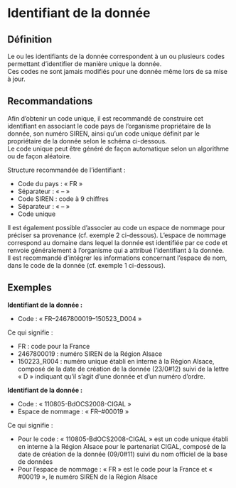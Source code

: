<!-- Begin @dataIdentifiers.md -->

# Identifiant de la donnée

## Définition

Le ou les identifiants de la donnée correspondent à un ou plusieurs codes permettant d’identifier de manière unique la donnée.  
Ces codes ne sont jamais modifiés pour une donnée même lors de sa mise à jour.

## Recommandations

Afin d’obtenir un code unique, il est recommandé de construire cet identifiant en associant le code pays de l’organisme propriétaire de la donnée, son numéro SIREN, ainsi qu’un code unique définit par le propriétaire de la donnée selon le schéma ci-dessous.  
Le code unique peut être généré de façon automatique selon un algorithme ou de façon aléatoire.

Structure recommandée de l’identifiant :

- Code du pays : « FR »
- Séparateur : « – »
- Code SIREN : code à 9 chiffres
- Séparateur : « – »
- Code unique

Il est également possible d’associer au code un espace de nommage pour préciser sa provenance (cf. exemple 2 ci-dessous). L’espace de nommage correspond au domaine dans lequel la donnée est identifiée par ce code et renvoie généralement à l’organisme qui a attribué l’identifiant à la donnée.  
Il est recommandé d’intégrer les informations concernant l’espace de nom, dans le code de la donnée (cf. exemple 1 ci-dessous).

## Exemples

**Identifiant de la donnée :**

- Code : « FR–2467800019–150523_D004 »

Ce qui signifie :

- FR : code pour la France
- 2467800019 : numéro SIREN de la Région Alsace
- 150223_R004 : numéro unique établi en interne à la Région Alsace, composé de la date de création de la donnée (23/0#12) suivi de la lettre « D » indiquant qu’il s’agit d’une donnée et d’un numéro d’ordre.

**Identifiant de la donnée :**

- Code : « 110805-BdOCS2008-CIGAL »
- Espace de nommage : « FR–#00019 »

Ce qui signifie :

- Pour le code : « 110805-BdOCS2008-CIGAL » est un code unique établi en interne à la Région Alsace pour le partenariat CIGAL, composé de la date de création de la donnée (09/0#11) suivi du nom officiel de la base de données
- Pour l’espace de nommage : « FR » est le code pour la France et « #00019 », le numéro SIREN de la Région Alsace

<!-- End @dataIdentifiers.md -->
